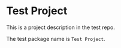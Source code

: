 # Test Project

This is a project description in the test repo.

The test package name is `Test Project`.
